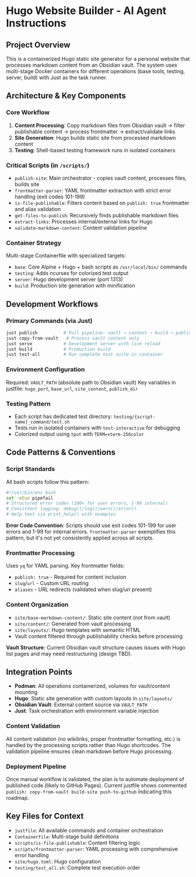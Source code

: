 # Hugo Website Builder - AI Agent Instructions

## Project Overview
This is a containerized Hugo static site generator for a personal website that processes markdown content from an Obsidian vault. The system uses multi-stage Docker containers for different operations (base tools, testing, server, build) with Just as the task runner.

## Architecture & Key Components

### Core Workflow
1. **Content Processing**: Copy markdown files from Obsidian vault → filter publishable content → process frontmatter → extract/validate links
2. **Site Generation**: Hugo builds static site from processed markdown content
3. **Testing**: Shell-based testing framework runs in isolated containers

### Critical Scripts (in `/scripts/`)
- `publish-site`: Main orchestrator - copies vault content, processes files, builds site
- `frontmatter-parser`: YAML frontmatter extraction with strict error handling (exit codes 101-199)
- `is-file-publishable`: Filters content based on `publish: true` frontmatter and alias validation
- `get-files-to-publish`: Recursively finds publishable markdown files
- `extract-links`: Processes internal/external links for Hugo
- `validate-markdown-content`: Content validation pipeline

### Container Strategy
Multi-stage Containerfile with specialized targets:
- `base`: Core Alpine + Hugo + bash scripts as `/usr/local/bin/` commands
- `testing`: Adds ncurses for colorized test output
- `server`: Hugo development server (port 1313)
- `build`: Production site generation with minification

## Development Workflows

### Primary Commands (via Just)
```bash
just publish          # Full pipeline: vault → content → build → publish dir
just copy-from-vault   # Process vault content only
just serve            # Development server with live reload
just build            # Production build
just test-all         # Run complete test suite in container
```

### Environment Configuration
Required: `VAULT_PATH` (absolute path to Obsidian vault)
Key variables in justfile: `hugo_port`, `base_url`, `site_content`, `publish_dir`

### Testing Pattern
- Each script has dedicated test directory: `testing/{script-name}_command/test.sh`
- Tests run in isolated containers with `test-interactive` for debugging
- Colorized output using `tput` with `TERM=xterm-256color`

## Code Patterns & Conventions

### Script Standards
All bash scripts follow this pattern:
```bash
#!/usr/bin/env bash
set -eEuo pipefail
# Structured error codes (100+ for user errors, 1-99 internal)
# Consistent logging: debug()/log()/warn()/error()
# Help text via print_help() with examples
```

**Error Code Convention**: Scripts should use exit codes 101-199 for user errors and 1-99 for internal errors. `frontmatter-parser` exemplifies this pattern, but it's not yet consistently applied across all scripts.

### Frontmatter Processing
Uses `yq` for YAML parsing. Key frontmatter fields:
- `publish: true` - Required for content inclusion
- `slug`/`url` - Custom URL routing
- `aliases` - URL redirects (validated when slug/url present)

### Content Organization
- `site/base-markdown-content/`: Static site content (not from vault)
- `site/content/`: Generated from vault processing
- `site/layouts/`: Hugo templates with semantic HTML
- Vault content filtered through publishability checks before processing

**Vault Structure**: Current Obsidian vault structure causes issues with Hugo list pages and may need restructuring (design TBD).

## Integration Points
- **Podman**: All operations containerized, volumes for vault/content mounting
- **Hugo**: Static site generation with custom layouts in `site/layouts/`
- **Obsidian Vault**: External content source via `VAULT_PATH`
- **Just**: Task orchestration with environment variable injection

### Content Validation
All content validation (no wikilinks, proper frontmatter formatting, etc.) is handled by the processing scripts rather than Hugo shortcodes. The validation pipeline ensures clean markdown before Hugo processing.

### Deployment Pipeline
Once manual workflow is validated, the plan is to automate deployment of published code (likely to GitHub Pages). Current justfile shows commented `publish: copy-from-vault build-site push-to-github` indicating this roadmap.

## Key Files for Context
- `justfile`: All available commands and container orchestration
- `Containerfile`: Multi-stage build definitions
- `scripts/is-file-publishable`: Content filtering logic
- `scripts/frontmatter-parser`: YAML processing with comprehensive error handling
- `site/hugo.toml`: Hugo configuration
- `testing/test_all.sh`: Complete test execution order